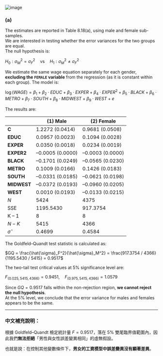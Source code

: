![image](https://github.com/user-attachments/assets/9d5b5e10-564f-4687-b55d-3663edf48a98)


### (a)

The estimates are reported in Table 8.18(a), using male and female sub-samples.  
We are interested in testing whether the error variances for the two groups are equal.  
The null hypothesis is:

$H_0: \sigma_M^2 = \sigma_F^2 \quad \text{vs} \quad H_1: \sigma_M^2 \ne \sigma_F^2$

We estimate the same wage equation separately for each gender, **excluding the `FEMALE` variable** from the regression (as it is constant within each group). The model is:

$\log(WAGE) = \beta_1 + \beta_2 \cdot EDUC + \beta_3 \cdot EXPER + \beta_4 \cdot EXPER^2 + \beta_5 \cdot BLACK + \beta_6 \cdot METRO + \beta_7 \cdot SOUTH + \beta_8 \cdot MIDWEST + \beta_9 \cdot WEST + e$

The results are:

|             | (1) Male        | (2) Female      |
|-------------|----------------|----------------|
| **C**       | 1.2272 (0.0414) | 0.9681 (0.0508) |
| **EDUC**    | 0.0957 (0.0023) | 0.1094 (0.0028) |
| **EXPER**   | 0.0350 (0.0018) | 0.0234 (0.0019) |
| **EXPER2**  | –0.0005 (0.0000)| –0.0003 (0.0000)|
| **BLACK**   | –0.1701 (0.0249)| –0.0565 (0.0230)|
| **METRO**   | 0.1009 (0.0166) | 0.1426 (0.0183) |
| **SOUTH**   | –0.0331 (0.0185)| –0.0621 (0.0198)|
| **MIDWEST** | –0.0372 (0.0193)| –0.0960 (0.0205)|
| **WEST**    | 0.0010 (0.0193) | –0.0133 (0.0215)|
| $N$         | 5424            | 4375            |
| SSE         | 1195.5430       | 917.3754         |
| K – 1       | 8               | 8               |
| $N - K$     | 5415            | 4366            |
| $\hat{\sigma}$ | 0.4699      | 0.4584          |

The Goldfeld–Quandt test statistic is calculated as:

$GQ = \frac{\hat{\sigma}_F^2}{\hat{\sigma}_M^2} = \frac{917.3754 / 4366}{1195.5430 / 5415} = 0.9517$

The two-tail test critical values at 5% significance level are:

$F_{(0.025, 5415, 4366)} = 0.9451,\quad F_{(0.975, 5415, 4366)} = 1.0579$

Since $GQ = 0.9517$ falls within the non-rejection region, **we cannot reject the null hypothesis**.  
At the 5% level, we conclude that the error variance for males and females appears to be the same.

---

### 中文補充說明：

根據 Goldfeld–Quandt 檢定統計量 $F = 0.9517$，落在 5% 雙尾臨界值範圍內，因此我們**無法拒絕**「男性與女性誤差變異相同」的虛無假設。

也就是說：在控制其他變數條件下，**男女的工資模型中誤差變異沒有顯著差異**。

